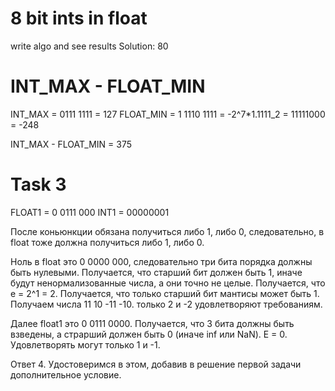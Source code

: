 # 8 bit ints in float

write algo and see results
Solution: 80

# INT_MAX - FLOAT_MIN

INT_MAX = 0111 1111 = 127
FLOAT_MIN = 1 1110 1111 = -2^7*1.1111_2 = 11111000 = -248

INT_MAX - FLOAT_MIN = 375

# Task 3
FLOAT1 = 0 0111 000
INT1 = 00000001

После коньюнкции обязана получиться либо 1, либо 0, следовательно, в float тоже должна получиться либо 1, либо 0.

Ноль в float это 0 0000 000, следовательно три бита порядка должны быть нулевыми. Получается, что старший бит должен быть 1, иначе будут ненормализованные числа, а они точно не целые. Получается, что e = 2^1 = 2. Получается, что только старший бит мантисы может быть 1. Получаем числа 11 10 -11 -10. только 2 и -2 удовлетворяют требованиям.

Далее float1 это 0 0111 0000. Получается, что 3 бита должны быть взведены, а страрший должен быть 0 (иначе inf или NaN). E = 0. Удовлетворять могут только 1 и -1.

Ответ 4. Удостоверимся в этом, добавив в решение первой задачи дополнительное условие.